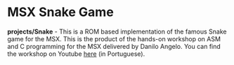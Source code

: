 # MSX Snake Game

**projects/Snake** - This is a ROM based implementation of the famous Snake game for the MSX. This is the product of the hands-on workshop on ASM and C programming for the MSX delivered by Danilo Angelo. You can find the workshop on Youtube [here](https://www.youtube.com/playlist?list=PLZm7VHLMIP0M3uHWWA2ytG2apoBHmtYk4 "here") (in Portuguese).
